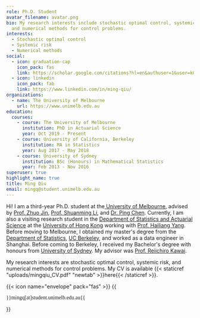 ```yaml
---
role: Ph.D. Student
avatar_filename: avatar.png
bio: My research interests include stochastic optimal control, systemic risk,
  and numerical methods for control problems.
interests:
  - Stochastic optimal control
  - Systemic risk
  - Numerical methods
social:
  - icon: graduation-cap
    icon_pack: fas
    link: https://scholar.google.com/citations?hl=en&authuser=1&user=kGK68IYAAAAJ
  - icon: linkedin
    icon_pack: fab
    link: https://www.linkedin.com/in/ming-qiu/
organizations:
  - name: The University of Melbourne
    url: https://www.unimelb.edu.au
education:
  courses:
    - course: The University of Melbourne
      institution: PhD in Actuarial Science
      year: Oct 2019 - Present
    - course: University of California, Berkeley
      institution: MA in Statistics
      year: Aug 2017 - May 2018
    - course: University of Sydney
      institution: BSc (Honours) in Mathematical Statistics
      year: Feb 2013 - Nov 2016
superuser: true
highlight_name: true
title: Ming Qiu
email: mingq@student.unimelb.edu.au
---
```

Hi! I am a third-year Ph.D. student at the[ University of Melbourne](https://www.unimelb.edu.au), advised by [Prof. Zhuo Jin](https://researchers.mq.edu.au/en/persons/zhuo-jin), [Prof. Shuanming Li](https://findanexpert.unimelb.edu.au/profile/99730-shuanming-li), and [Dr. Ping Chen](https://findanexpert.unimelb.edu.au/profileprint/268179). Currently, I am also a visiting research student in the [Department of Statistics and Actuarial Science](https://saasweb.hku.hk) at the [University of Hong Kong](https://www.hku.hk) working with [Prof. Hailiang Yang](https://saasweb.hku.hk/staff/hlyang/). Before moving to Melbourne, I obtained my master's degree from the [Department of Statistics](https://statistics.berkeley.edu), [UC Berkeley](https://www.berkeley.edu), and worked as a data engineer in Shanghai. Before coming to Berkeley, I received my Bachelor's degree with honours from [University of Sydney](https://www.sydney.edu.au). My advisor was [Prof. Reiichiro Kawai](https://www.u-tokyo.ac.jp/focus/en/people/k0001_03308.html). 

My research interests are stochastic optimal control, systemic risk, and numerical methods for control problems. My CV is available {{< staticref "uploads/mingqiu_CV.pdf" "newtab" >}}here{{< /staticref >}}.

{{< icon name="envelope" pack="fas" >}} {{<p style="font-family:Courier Prime">}}mingq[at]student.unimelb.edu.au{{</p>}}

